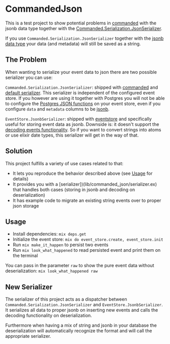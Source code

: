 # CommandedJson

This is a test project to show potential problems in [commanded](https://github.com/commanded/commanded) with the jsonb data type together with the [Commanded.Serialization.JsonSerializer](Commanded.Serialization.JsonSerializer).

If you use `Commanded.Serialization.JsonSerializer` together with the [jsonb data type](https://github.com/commanded/eventstore/blob/master/guides/Getting%20Started.md#using-the-jsonb-data-type) your data (and metadata) will still be saved as a string.

## The Problem

When wanting to serialize your event data to json there are two possible serializer you can use:

`Commanded.Serialization.JsonSerializer`: shipped with [commanded](https://github.com/commanded/commanded) and [default serializer](https://github.com/commanded/commanded/blob/master/guides/Serialization.md#default-json-serializer). This serializer is independent of the configured event store. If you however are using it together with Postgres you will not be able to configure the [Postgres JSON functions](https://www.postgresql.org/docs/9.4/functions-json.html) on your event store, even if you configure `data` and `metadata` columns to be [jsonb](https://github.com/commanded/eventstore/blob/master/guides/Getting%20Started.md#using-the-jsonb-data-type).

`EventStore.JsonbSerializer`: shipped with [eventstore]((https://github.com/commanded/eventstore)) and specifically useful for storing event data as jsonb. Downside is: it doesn't support the [decoding events functionality](https://github.com/commanded/commanded/blob/master/guides/Serialization.md#decoding-event-structs). So if you want to convert strings into atoms or use elixir date types, this serializer will get in the way of that.

## Solution

This project fulfills a variety of use cases related to that:

- It lets you reproduce the behavior described above (see [Usage](#usage) for details)
- It provides you with a [serializer])(lib/commanded_json/serializer.ex) that handles both cases (storing in jsonb and decoding on deserialization)
- It has example code to migrate an existing string events over to proper json storage

## Usage

- Install dependencies: `mix deps.get`
- Initialize the event store: `mix do event_store.create, event_store.init`
- Run `mix make_it_happen` to persist two events
- Run `mix look_what_happened` to read persisted event and print them on the terminal

You can pass in the parameter `raw` to show the pure event data without deserialization: `mix look_what_happened raw`

## New Serializer

The serializer of this project acts as a dispatcher between `Commanded.Serialization.JsonSerializer` and `EventStore.JsonbSerializer`. It serializes all data to proper jsonb on inserting new events and calls the decoding functionality on deserialization.

Furthermore when having a mix of string and jsonb in your database the deserialization will automatically recognize the format and will call the appropriate serializer.
